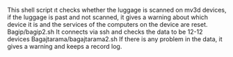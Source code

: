 This shell script ıt checks whether the luggage is scanned on mv3d devices, if the luggage is past and not scanned, it gives a warning about which device it is and the services of the computers on the device are reset.
Bagip/bagip2.sh It connects via ssh and checks the data to be 12-12 devices
Bagajtarama/bagajtarama2.sh If there is any problem in the data, it gives a warning and keeps a record log.
